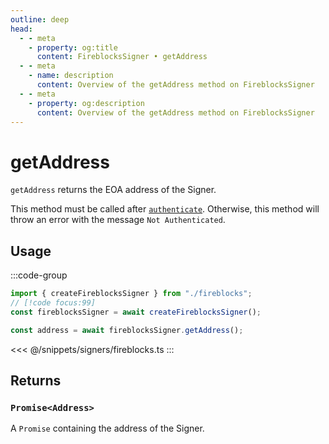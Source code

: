 ```yaml
---
outline: deep
head:
  - - meta
    - property: og:title
      content: FireblocksSigner • getAddress
  - - meta
    - name: description
      content: Overview of the getAddress method on FireblocksSigner
  - - meta
    - property: og:description
      content: Overview of the getAddress method on FireblocksSigner
---
```


# getAddress

`getAddress` returns the EOA address of the Signer.

This method must be called after [`authenticate`](/packages/aa-signers/fireblocks/authenticate). Otherwise, this method will throw an error with the message `Not Authenticated`.

## Usage

:::code-group

```ts [example.ts]
import { createFireblocksSigner } from "./fireblocks";
// [!code focus:99]
const fireblocksSigner = await createFireblocksSigner();

const address = await fireblocksSigner.getAddress();
```

<<< @/snippets/signers/fireblocks.ts
:::

## Returns

### `Promise<Address>`

A `Promise` containing the address of the Signer.

